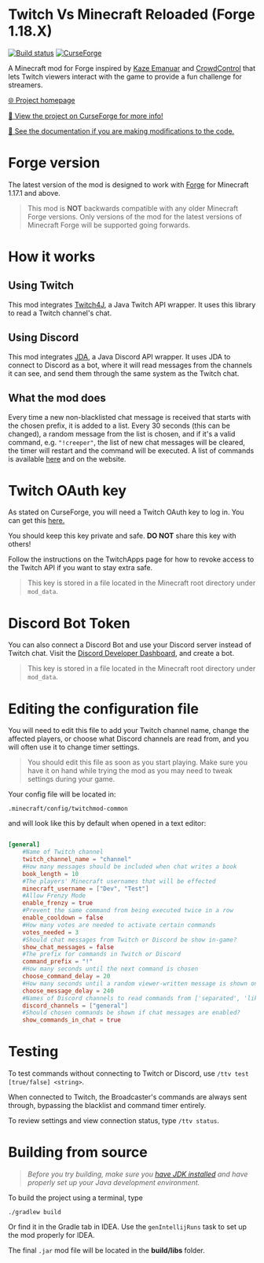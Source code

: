 # Twitch Vs Minecraft Reloaded (Forge 1.18.X)

[![Build status](https://github.com/iCrazyBlaze/TwitchVsMinecraft2/actions/workflows/build.yml/badge.svg)](https://github.com/iCrazyBlaze/TwitchVsMinecraft2/actions)
[![CurseForge](http://cf.way2muchnoise.eu/full_twitch-vs-minecraft_downloads.svg)](https://www.curseforge.com/minecraft/mc-mods/twitch-vs-minecraft)

A Minecraft mod for Forge inspired by [Kaze Emanuar](https://www.youtube.com/channel/UCuvSqzfO_LV_QzHdmEj84SQ)
and [CrowdControl](https://crowdcontrol.live) that lets Twitch viewers interact with the game to provide a fun challenge
for streamers.

[🌐 Project homepage](https://icrazyblaze.github.io/twitchvsminecraft)

[🔨 View the project on CurseForge for more info!](https://www.curseforge.com/minecraft/mc-mods/twitch-vs-minecraft)

[📙 See the documentation if you are making modifications to the code.](https://icrazyblaze.github.io/TwitchVsMinecraft2/)

# Forge version

The latest version of the mod is designed to work with [Forge](https://files.minecraftforge.net) for Minecraft 1.17.1
and above.

> This mod is **NOT** backwards compatible with any older Minecraft Forge versions.
> Only versions of the mod for the latest versions of Minecraft Forge will be supported going forwards.

# How it works

## **Using Twitch**

This mod integrates [Twitch4J](https://twitch4j.github.io/), a Java Twitch API wrapper. It uses this library to read a
Twitch channel's chat.

## **Using Discord**

This mod integrates [JDA](https://github.com/DV8FromTheWorld/JDA), a Java Discord API wrapper. It uses JDA to connect to
Discord as a bot, where it will read messages from the channels it can see, and send them through the same system as the
Twitch chat.

## **What the mod does**

Every time a new non-blacklisted chat message is received that starts with the chosen prefix, it is added to a list.
Every 30 seconds (this can be changed), a random message from the list is chosen, and if it's a valid command,
e.g. `"!creeper"`, the list of new chat messages will be cleared, the timer will restart and the command will be
executed. A list of commands is available [here](http://bit.ly/2UfBCiL) and on the website.

# Twitch OAuth key

As stated on CurseForge, you will need a Twitch OAuth key to log in. You can get
this [here.](https://twitchapps.com/tmi)

You should keep this key private and safe. **DO NOT** share this key with others!

Follow the instructions on the TwitchApps page for how to revoke access to the Twitch API if you want to stay extra
safe.

> This key is stored in a file located in the Minecraft root directory under `mod_data`.

# Discord Bot Token

You can also connect a Discord Bot and use your Discord server instead of Twitch chat. Visit
the [Discord Developer Dashboard](https://discord.com/developers/applications), and create a bot.

> This key is stored in a file located in the Minecraft root directory under `mod_data`.

# Editing the configuration file

You will need to edit this file to add your Twitch channel name, change the affected players, or choose what Discord
channels are read from, and you will often use it to change timer settings.

> You should edit this file as soon as you start playing. Make sure you have it on hand while trying the mod as you may need to tweak settings during your game.

Your config file will be located in:

```jsonpath
.minecraft/config/twitchmod-common
```

and will look like this by default when opened in a text editor:

```toml

[general]
	#Name of Twitch channel
	twitch_channel_name = "channel"
	#How many messages should be included when chat writes a book
	book_length = 10
	#The players' Minecraft usernames that will be effected
	minecraft_username = ["Dev", "Test"]
	#Allow Frenzy Mode
	enable_frenzy = true
	#Prevent the same command from being executed twice in a row
	enable_cooldown = false
	#How many votes are needed to activate certain commands
	votes_needed = 3
	#Should chat messages from Twitch or Discord be show in-game?
	show_chat_messages = false
	#The prefix for commands in Twitch or Discord
	command_prefix = "!"
	#How many seconds until the next command is chosen
	choose_command_delay = 20
	#How many seconds until a random viewer-written message is shown on screen
	choose_message_delay = 240
	#Names of Discord channels to read commands from ['separated', 'like', 'this']
	discord_channels = ["general"]
	#Should chosen commands be shown if chat messages are enabled?
	show_commands_in_chat = true
```

# Testing

To test commands without connecting to Twitch or Discord, use `/ttv test [true/false] <string>`.

When connected to Twitch, the Broadcaster's commands are always sent through, bypassing the blacklist and command timer
entirely.

To review settings and view connection status, type `/ttv status`.

# Building from source

> *Before you try building, make sure you [have JDK installed](https://adoptopenjdk.net/) and have properly set up your Java development environment.*

To build the project using a terminal, type

```
./gradlew build
```

Or find it in the Gradle tab in IDEA. Use the `genIntellijRuns` task to set up the mod properly for IDEA.

The final `.jar` mod file will be located in the **build/libs** folder.
